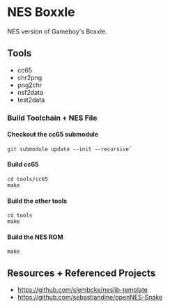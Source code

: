 # NES Boxxle

NES version of Gameboy's Boxxle.


## Tools

- cc65
- chr2png
- png2chr
- nsf2data
- test2data


### Build Toolchain + NES File


#### Checkout the cc65 submodule
```
git submodule update --init --recursive`
```

#### Build cc65
```
cd tools/cc65
make
```

#### Build the other tools
```
cd tools
make
```

#### Build the NES ROM
```
make
```


## Resources + Referenced Projects

- https://github.com/slembcke/neslib-template
- https://github.com/sebastiandine/openNES-Snake